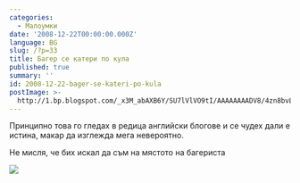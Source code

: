 ```yaml
---
categories:
  - Малоумки
date: '2008-12-22T00:00:00.000Z'
language: BG
slug: /?p=33
title: Багер се катери по кула
published: true
summary: ''
id: 2008-12-22-bager-se-kateri-po-kula
postImage: >-
  http://1.bp.blogspot.com/_x3M_abAXB6Y/SU7lVlVO9tI/AAAAAAAADV8/4zn8bvLRN3U/s320/digger2zm9.jpg
---
```


Принципно това го гледах в редица английски блогове и се чудех дали е истина, макар да изглежда мега невероятно.

Не мисля, че бих искал да съм на мястото на багериста

![](http://1.bp.blogspot.com/_x3M_abAXB6Y/SU7lVlVO9tI/AAAAAAAADV8/4zn8bvLRN3U/s320/digger2zm9.jpg)

